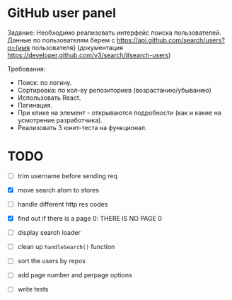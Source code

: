 # GitHub user panel

Задание:
Необходимо реализовать интерфейс поиска пользователей.
Данные по пользователям берем с https://api.github.com/search/users?q={имя пользователя} (документация https://developer.github.com/v3/search/#search-users)

Требования:
- Поиск: по логину.
- Сортировка: по кол-ву репозиториев (возрастанию/убыванию)
- Использовать React.
- Пагинация.
- При клике на элемент - открываются подробности (как и какие на усмотрение разработчика).
- Реализовать 3 юнит-теста на функционал. 

# TODO
- [ ] trim username before sending req
- [x] move search atom to stores
- [ ] handle different http res codes
- [x] find out if there is a page 0: THERE IS NO PAGE 0
- [ ] display search loader
- [ ] clean up `handleSearch()` function
- [ ] sort the users by repos
- [ ] add page number and perpage options
- [ ] write tests

